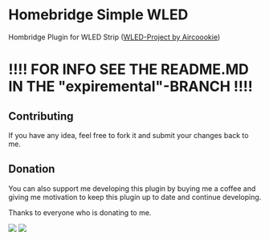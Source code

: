 # Homebridge Simple WLED

Hombridge Plugin for WLED Strip ([WLED-Project by Aircoookie](https://github.com/Aircoookie/WLED))

# !!!! FOR INFO SEE THE README.MD IN THE "expiremental"-BRANCH !!!!

## Contributing
If you have any idea, feel free to fork it and submit your changes back to me.

## Donation
You can also support me developing this plugin by buying me a coffee and giving me motivation to keep this plugin up to date and continue developing.

Thanks to everyone who is donating to me.

[![](https://www.paypalobjects.com/en_US/i/btn/btn_donateCC_LG.gif)](https://www.paypal.com/cgi-bin/webscr?cmd=_s-xclick&hosted_button_id=98XBPRTNF8BSC)
[![](https://jstrauss.at/media/buy_me_a_beer.png)](https://www.buymeacoffee.com/jstrausd)

